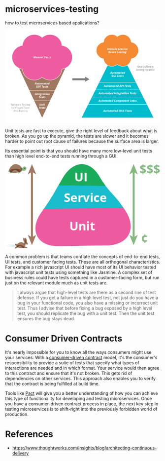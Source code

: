 # microservices-testing

how to test microservices based applications?

![Testing Pyramid 1](img/testing-pyramid.png)

Unit tests are fast to execute, give the right level of feedback about what is broken. As you go up the pyramid, the tests are slower and it becomes harder to point out root cause of failures because the surface area is larger.

Its essential point is that you should have many more low-level unit tests than high level end-to-end tests running through a GUI.

![Test Pyramid](img/test-pyramid.png)

A common problem is that teams conflate the concepts of end-to-end tests, UI tests, and customer facing tests. These are all orthogonal characteristics. For example a rich javascript UI should have most of its UI behavior tested with javascript unit tests using something like Jasmine. A complex set of business rules could have tests captured in a customer-facing form, but run just on the relevant module much as unit tests are.

> I always argue that high-level tests are there as a second line of test defense. If you get a failure in a high level test, not just do you have a bug in your functional code, you also have a missing or incorrect unit test. Thus I advise that before fixing a bug exposed by a high level test, you should replicate the bug with a unit test. Then the unit test ensures the bug stays dead.

# Consumer Driven Contracts
  
It's nearly impossible for you to know all the ways consumers might use your services. With a [consumer-driven contract](http://martinfowler.com/articles/consumerDrivenContracts.html) model, it's the consumer's responsibility to provide a suite of tests that specify what types of interactions are needed and in which format. Your service would then agree to this contract and ensure that it's not broken. This gets rid of dependencies on other services. This approach also enables you to verify that the contract is being fulfilled at build time.

Tools like [Pact](https://github.com/realestate-com-au/pact) will give you a better understanding of how you can achieve this type of functionality for developing and testing microservices. Once you have a consumer-driven contract process in place, the next key step in testing microservices is to shift-right into the previously forbidden world of production.

# References

* https://www.thoughtworks.com/insights/blog/architecting-continuous-delivery